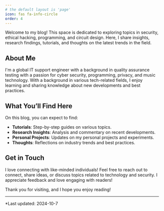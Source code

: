 ```yaml
---
# the default layout is 'page'
icon: fas fa-info-circle
order: 4
---
```


Welcome to my blog! This space is dedicated to exploring topics in security, ethical hacking, programming, and circuit design. Here, I share insights, research findings, tutorials, and thoughts on the latest trends in the field.

## About Me

I'm a global IT support engineer with a background in quality assurance testing with a passion for cyber security, programming, privacy, and music technology. With a background in various tech-related fields, I enjoy learning and sharing knowledge about new developments and best practices.

## What You’ll Find Here

On this blog, you can expect to find:
- **Tutorials**: Step-by-step guides on various topics.
- **Research Insights**: Analysis and commentary on recent developments.
- **Personal Projects**: Updates on my personal projects and experiments.
- **Thoughts**: Reflections on industry trends and best practices.

## Get in Touch

I love connecting with like-minded individuals! Feel free to reach out to connect, share ideas, or discuss topics related to technology and security. I appreciate feedback and love engaging with readers! 

Thank you for visiting, and I hope you enjoy reading!

---

*Last updated: 2024-10-7 

